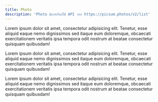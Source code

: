```yaml
---
title: Photo
description: 'Photo มีการเรียกใช้ API จาก https://picsum.photos/v2/list'
---
```


Lorem ipsum dolor sit amet, consectetur adipisicing elit. Tenetur, esse aliquid eaque nemo dignissimos sed itaque eum doloremque, obcaecati exercitationem veritatis ipsa tempora odit nostrum at beatae consectetur quisquam quibusdam!

Lorem ipsum dolor sit amet, consectetur adipisicing elit. Tenetur, esse aliquid eaque nemo dignissimos sed itaque eum doloremque, obcaecati exercitationem veritatis ipsa tempora odit nostrum at beatae consectetur quisquam quibusdam!

Lorem ipsum dolor sit amet, consectetur adipisicing elit. Tenetur, esse aliquid eaque nemo dignissimos sed itaque eum doloremque, obcaecati exercitationem veritatis ipsa tempora odit nostrum at beatae consectetur quisquam quibusdam!
